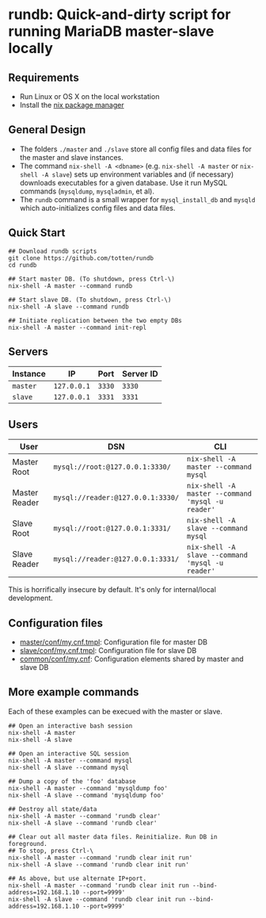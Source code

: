 # rundb: Quick-and-dirty script for running MariaDB master-slave locally

## Requirements

* Run Linux or OS X on the local workstation
* Install the [nix package manager](https://nixos.org/nix/)

## General Design

* The folders `./master` and `./slave` store all config files and data files for the master and slave instances.
* The command `nix-shell -A <dbname>` (e.g. `nix-shell -A master` or `nix-shell -A slave`) sets up environment variables and
  (if necessary) downloads executables for a given database.  Use it run MySQL commands (`mysqldump`, `mysqladmin`, et al).
* The `rundb` command is a small wrapper for `mysql_install_db` and `mysqld` which auto-initializes config files and data files.

## Quick Start

```
## Download rundb scripts
git clone https://github.com/totten/rundb
cd rundb

## Start master DB. (To shutdown, press Ctrl-\)
nix-shell -A master --command rundb

## Start slave DB. (To shutdown, press Ctrl-\)
nix-shell -A slave --command rundb

## Initiate replication between the two empty DBs
nix-shell -A master --command init-repl
```

## Servers

| Instance    | IP           | Port      | Server ID |
|-------------|--------------|-----------|-----------|
| `master`    | `127.0.0.1`  | `3330`    | `3330`    |
| `slave`     | `127.0.0.1`  | `3331`    | `3331`    |

## Users

| User             | DSN | CLI |
|------------------|-----|-----|
| Master Root      | `mysql://root:@127.0.0.1:3330/`   | `nix-shell -A master --command mysql` |
| Master Reader    | `mysql://reader:@127.0.0.1:3330/` | `nix-shell -A master --command 'mysql -u reader'` |
| Slave Root       | `mysql://root:@127.0.0.1:3331/`   | `nix-shell -A slave --command mysql` |
| Slave Reader     | `mysql://reader:@127.0.0.1:3331/` | `nix-shell -A slave --command 'mysql -u reader'` |

This is horrifically insecure by default. It's only for internal/local development.

## Configuration files

* [master/conf/my.cnf.tmpl](master/conf/my.cnf.tmpl): Configuration file for master DB
* [slave/conf/my.cnf.tmpl](slave/conf/my.cnf.tmpl): Configuration file for slave DB
* [common/conf/my.cnf](common/conf/my.cnf): Configuration elements shared by master and slave DB

## More example commands

Each of these examples can be execued with the master or slave.

```
## Open an interactive bash session
nix-shell -A master
nix-shell -A slave

## Open an interactive SQL session
nix-shell -A master --command mysql
nix-shell -A slave --command mysql

## Dump a copy of the 'foo' database
nix-shell -A master --command 'mysqldump foo'
nix-shell -A slave --command 'mysqldump foo'

## Destroy all state/data
nix-shell -A master --command 'rundb clear'
nix-shell -A slave --command 'rundb clear'

## Clear out all master data files. Reinitialize. Run DB in foreground.
## To stop, press Ctrl-\
nix-shell -A master --command 'rundb clear init run'
nix-shell -A slave --command 'rundb clear init run'

## As above, but use alternate IP+port.
nix-shell -A master --command 'rundb clear init run --bind-address=192.168.1.10 --port=9999'
nix-shell -A slave --command 'rundb clear init run --bind-address=192.168.1.10 --port=9999'
```
